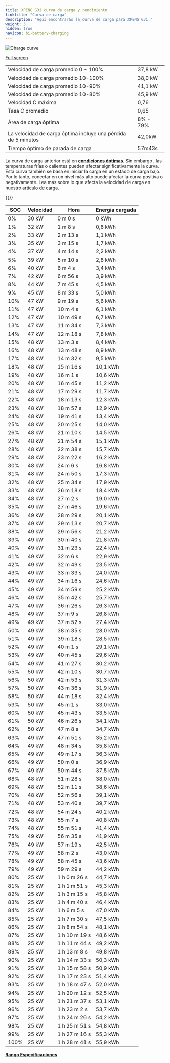 ```yaml
---
title: XPENG G3i curva de carga y rendimiento
linktitle: "Curva de carga"
description: "Aquí encontrarás la curva de carga para XPENG G3i."
weight: 3
hidden: true
navicon: bi-battery-charging
---
```

<!-- markdownlint-disable MD033 -->
<img src="../chargingcurve.svg" alt="Charge curve" class="img-fluid">

[Full screen](../chargingcurve.svg)


<table class="table table-striped border">
<tbody>
<tr>
<td>Velocidad de carga promedio 0 - 100%</td><td>37,8 kW</td>
</tr>
<tr>
<td>Velocidad de carga promedio 10-100%</td><td>38,0 kW</td>
</tr>
<tr>
<td>Velocidad de carga promedio 10-90%</td><td>41,1 kW</td>
</tr>
<tr>
<td>Velocidad de carga promedio 10-80%</td><td>45,9 kW</td>
</tr>
<tr>
<td>Velocidad C máxima</td><td>0,76</td>
</tr>
<tr>
<td>Tasa C promedio</td><td>0,65</td>
</tr>
<tr>
<td>Área de carga óptima</td><td>8% - 79%</td>
</tr>
<tr>
<td>La velocidad de carga óptima incluye una pérdida de 5 minutos</td><td>42,0kW</td>
</tr>
<tr>
<td>Tiempo óptimo de parada de carga</td><td>57m43s</td>
</tr>
</tbody>
</table>


La curva de carga anterior está en **[condiciones óptimas](../../../../../technology/battery/charging/#temperatura)**. Sin embargo , las temperaturas frías o calientes pueden afectar significativamente la curva. Esta curva también se basa en iniciar la carga en un estado de carga bajo. Por lo tanto, conectar en un nivel más alto puede afectar la curva positiva o negativamente. Lea más sobre lo que afecta la velocidad de carga en nuestro [artículo de carga.](../../../../../technology/battery/charging/)


{{<evkxdisplayaddarticle />}}
<table class="table table-striped border">
<thead>
<tr><th>SOC</th><th>Velocidad</th><th>Hora</th><th>Energía cargada</th></tr>
</thead>
<tbody>
<tr>
<td>0%</td><td>30 kW</td><td> 0 m 0 s </td><td>0 kWh </td>
</tr>
<tr>
<td>1%</td><td>32 kW</td><td> 1 m 8 s </td><td>0,6 kWh </td>
</tr>
<tr>
<td>2%</td><td>33 kW</td><td> 2 m 13 s </td><td>1,1 kWh </td>
</tr>
<tr>
<td>3%</td><td>35 kW</td><td> 3 m 15 s </td><td>1,7 kWh </td>
</tr>
<tr>
<td>4%</td><td>37 kW</td><td> 4 m 14 s </td><td>2,2 kWh </td>
</tr>
<tr>
<td>5%</td><td>39 kW</td><td> 5 m 10 s </td><td>2,8 kWh </td>
</tr>
<tr>
<td>6%</td><td>40 kW</td><td> 6 m 4 s </td><td>3,4 kWh </td>
</tr>
<tr>
<td>7%</td><td>42 kW</td><td> 6 m 56 s </td><td>3,9 kWh </td>
</tr>
<tr>
<td>8%</td><td>44 kW</td><td> 7 m 45 s </td><td>4,5 kWh </td>
</tr>
<tr>
<td>9%</td><td>45 kW</td><td> 8 m 33 s </td><td>5,0 kWh </td>
</tr>
<tr>
<td>10%</td><td>47 kW</td><td> 9 m 19 s </td><td>5,6 kWh </td>
</tr>
<tr>
<td>11%</td><td>47 kW</td><td> 10 m 4 s </td><td>6,1 kWh </td>
</tr>
<tr>
<td>12%</td><td>47 kW</td><td> 10 m 49 s </td><td>6,7 kWh </td>
</tr>
<tr>
<td>13%</td><td>47 kW</td><td> 11 m 34 s </td><td>7,3 kWh </td>
</tr>
<tr>
<td>14%</td><td>47 kW</td><td> 12 m 18 s </td><td>7,8 kWh </td>
</tr>
<tr>
<td>15%</td><td>48 kW</td><td> 13 m 3 s </td><td>8,4 kWh </td>
</tr>
<tr>
<td>16%</td><td>48 kW</td><td> 13 m 48 s </td><td>8,9 kWh </td>
</tr>
<tr>
<td>17%</td><td>48 kW</td><td> 14 m 32 s </td><td>9,5 kWh </td>
</tr>
<tr>
<td>18%</td><td>48 kW</td><td> 15 m 16 s </td><td>10,1 kWh </td>
</tr>
<tr>
<td>19%</td><td>48 kW</td><td> 16 m 1 s </td><td>10,6 kWh </td>
</tr>
<tr>
<td>20%</td><td>48 kW</td><td> 16 m 45 s </td><td>11,2 kWh </td>
</tr>
<tr>
<td>21%</td><td>48 kW</td><td> 17 m 29 s </td><td>11,7 kWh </td>
</tr>
<tr>
<td>22%</td><td>48 kW</td><td> 18 m 13 s </td><td>12,3 kWh </td>
</tr>
<tr>
<td>23%</td><td>48 kW</td><td> 18 m 57 s </td><td>12,9 kWh </td>
</tr>
<tr>
<td>24%</td><td>48 kW</td><td> 19 m 41 s </td><td>13,4 kWh </td>
</tr>
<tr>
<td>25%</td><td>48 kW</td><td> 20 m 25 s </td><td>14,0 kWh </td>
</tr>
<tr>
<td>26%</td><td>48 kW</td><td> 21 m 10 s </td><td>14,5 kWh </td>
</tr>
<tr>
<td>27%</td><td>48 kW</td><td> 21 m 54 s </td><td>15,1 kWh </td>
</tr>
<tr>
<td>28%</td><td>48 kW</td><td> 22 m 38 s </td><td>15,7 kWh </td>
</tr>
<tr>
<td>29%</td><td>48 kW</td><td> 23 m 22 s </td><td>16,2 kWh </td>
</tr>
<tr>
<td>30%</td><td>48 kW</td><td> 24 m 6 s </td><td>16,8 kWh </td>
</tr>
<tr>
<td>31%</td><td>48 kW</td><td> 24 m 50 s </td><td>17,3 kWh </td>
</tr>
<tr>
<td>32%</td><td>48 kW</td><td> 25 m 34 s </td><td>17,9 kWh </td>
</tr>
<tr>
<td>33%</td><td>48 kW</td><td> 26 m 18 s </td><td>18,4 kWh </td>
</tr>
<tr>
<td>34%</td><td>48 kW</td><td> 27 m 2 s </td><td>19,0 kWh </td>
</tr>
<tr>
<td>35%</td><td>49 kW</td><td> 27 m 46 s </td><td>19,6 kWh </td>
</tr>
<tr>
<td>36%</td><td>49 kW</td><td> 28 m 29 s </td><td>20,1 kWh </td>
</tr>
<tr>
<td>37%</td><td>49 kW</td><td> 29 m 13 s </td><td>20,7 kWh </td>
</tr>
<tr>
<td>38%</td><td>49 kW</td><td> 29 m 56 s </td><td>21,2 kWh </td>
</tr>
<tr>
<td>39%</td><td>49 kW</td><td> 30 m 40 s </td><td>21,8 kWh </td>
</tr>
<tr>
<td>40%</td><td>49 kW</td><td> 31 m 23 s </td><td>22,4 kWh </td>
</tr>
<tr>
<td>41%</td><td>49 kW</td><td> 32 m 6 s </td><td>22,9 kWh </td>
</tr>
<tr>
<td>42%</td><td>49 kW</td><td> 32 m 49 s </td><td>23,5 kWh </td>
</tr>
<tr>
<td>43%</td><td>49 kW</td><td> 33 m 33 s </td><td>24,0 kWh </td>
</tr>
<tr>
<td>44%</td><td>49 kW</td><td> 34 m 16 s </td><td>24,6 kWh </td>
</tr>
<tr>
<td>45%</td><td>49 kW</td><td> 34 m 59 s </td><td>25,2 kWh </td>
</tr>
<tr>
<td>46%</td><td>49 kW</td><td> 35 m 42 s </td><td>25,7 kWh </td>
</tr>
<tr>
<td>47%</td><td>49 kW</td><td> 36 m 26 s </td><td>26,3 kWh </td>
</tr>
<tr>
<td>48%</td><td>49 kW</td><td> 37 m 9 s </td><td>26,8 kWh </td>
</tr>
<tr>
<td>49%</td><td>49 kW</td><td> 37 m 52 s </td><td>27,4 kWh </td>
</tr>
<tr>
<td>50%</td><td>49 kW</td><td> 38 m 35 s </td><td>28,0 kWh </td>
</tr>
<tr>
<td>51%</td><td>49 kW</td><td> 39 m 18 s </td><td>28,5 kWh </td>
</tr>
<tr>
<td>52%</td><td>49 kW</td><td> 40 m 1 s </td><td>29,1 kWh </td>
</tr>
<tr>
<td>53%</td><td>49 kW</td><td> 40 m 45 s </td><td>29,6 kWh </td>
</tr>
<tr>
<td>54%</td><td>49 kW</td><td> 41 m 27 s </td><td>30,2 kWh </td>
</tr>
<tr>
<td>55%</td><td>50 kW</td><td> 42 m 10 s </td><td>30,7 kWh </td>
</tr>
<tr>
<td>56%</td><td>50 kW</td><td> 42 m 53 s </td><td>31,3 kWh </td>
</tr>
<tr>
<td>57%</td><td>50 kW</td><td> 43 m 36 s </td><td>31,9 kWh </td>
</tr>
<tr>
<td>58%</td><td>50 kW</td><td> 44 m 18 s </td><td>32,4 kWh </td>
</tr>
<tr>
<td>59%</td><td>50 kW</td><td> 45 m 1 s </td><td>33,0 kWh </td>
</tr>
<tr>
<td>60%</td><td>50 kW</td><td> 45 m 43 s </td><td>33,5 kWh </td>
</tr>
<tr>
<td>61%</td><td>50 kW</td><td> 46 m 26 s </td><td>34,1 kWh </td>
</tr>
<tr>
<td>62%</td><td>50 kW</td><td> 47 m 8 s </td><td>34,7 kWh </td>
</tr>
<tr>
<td>63%</td><td>49 kW</td><td> 47 m 51 s </td><td>35,2 kWh </td>
</tr>
<tr>
<td>64%</td><td>49 kW</td><td> 48 m 34 s </td><td>35,8 kWh </td>
</tr>
<tr>
<td>65%</td><td>49 kW</td><td> 49 m 17 s </td><td>36,3 kWh </td>
</tr>
<tr>
<td>66%</td><td>49 kW</td><td> 50 m 0 s </td><td>36,9 kWh </td>
</tr>
<tr>
<td>67%</td><td>49 kW</td><td> 50 m 44 s </td><td>37,5 kWh </td>
</tr>
<tr>
<td>68%</td><td>48 kW</td><td> 51 m 28 s </td><td>38,0 kWh </td>
</tr>
<tr>
<td>69%</td><td>48 kW</td><td> 52 m 11 s </td><td>38,6 kWh </td>
</tr>
<tr>
<td>70%</td><td>48 kW</td><td> 52 m 56 s </td><td>39,1 kWh </td>
</tr>
<tr>
<td>71%</td><td>48 kW</td><td> 53 m 40 s </td><td>39,7 kWh </td>
</tr>
<tr>
<td>72%</td><td>48 kW</td><td> 54 m 24 s </td><td>40,2 kWh </td>
</tr>
<tr>
<td>73%</td><td>48 kW</td><td> 55 m 7 s </td><td>40,8 kWh </td>
</tr>
<tr>
<td>74%</td><td>48 kW</td><td> 55 m 51 s </td><td>41,4 kWh </td>
</tr>
<tr>
<td>75%</td><td>49 kW</td><td> 56 m 35 s </td><td>41,9 kWh </td>
</tr>
<tr>
<td>76%</td><td>49 kW</td><td> 57 m 19 s </td><td>42,5 kWh </td>
</tr>
<tr>
<td>77%</td><td>49 kW</td><td> 58 m 2 s </td><td>43,0 kWh </td>
</tr>
<tr>
<td>78%</td><td>49 kW</td><td> 58 m 45 s </td><td>43,6 kWh </td>
</tr>
<tr>
<td>79%</td><td>49 kW</td><td> 59 m 29 s </td><td>44,2 kWh </td>
</tr>
<tr>
<td>80%</td><td>25 kW</td><td>1 h 0 m 26 s </td><td>44,7 kWh </td>
</tr>
<tr>
<td>81%</td><td>25 kW</td><td>1 h 1 m 51 s </td><td>45,3 kWh </td>
</tr>
<tr>
<td>82%</td><td>25 kW</td><td>1 h 3 m 15 s </td><td>45,8 kWh </td>
</tr>
<tr>
<td>83%</td><td>25 kW</td><td>1 h 4 m 40 s </td><td>46,4 kWh </td>
</tr>
<tr>
<td>84%</td><td>25 kW</td><td>1 h 6 m 5 s </td><td>47,0 kWh </td>
</tr>
<tr>
<td>85%</td><td>25 kW</td><td>1 h 7 m 30 s </td><td>47,5 kWh </td>
</tr>
<tr>
<td>86%</td><td>25 kW</td><td>1 h 8 m 54 s </td><td>48,1 kWh </td>
</tr>
<tr>
<td>87%</td><td>25 kW</td><td>1 h 10 m 19 s </td><td>48,6 kWh </td>
</tr>
<tr>
<td>88%</td><td>25 kW</td><td>1 h 11 m 44 s </td><td>49,2 kWh </td>
</tr>
<tr>
<td>89%</td><td>25 kW</td><td>1 h 13 m 8 s </td><td>49,8 kWh </td>
</tr>
<tr>
<td>90%</td><td>25 kW</td><td>1 h 14 m 33 s </td><td>50,3 kWh </td>
</tr>
<tr>
<td>91%</td><td>25 kW</td><td>1 h 15 m 58 s </td><td>50,9 kWh </td>
</tr>
<tr>
<td>92%</td><td>25 kW</td><td>1 h 17 m 23 s </td><td>51,4 kWh </td>
</tr>
<tr>
<td>93%</td><td>25 kW</td><td>1 h 18 m 47 s </td><td>52,0 kWh </td>
</tr>
<tr>
<td>94%</td><td>25 kW</td><td>1 h 20 m 12 s </td><td>52,5 kWh </td>
</tr>
<tr>
<td>95%</td><td>25 kW</td><td>1 h 21 m 37 s </td><td>53,1 kWh </td>
</tr>
<tr>
<td>96%</td><td>25 kW</td><td>1 h 23 m 2 s </td><td>53,7 kWh </td>
</tr>
<tr>
<td>97%</td><td>25 kW</td><td>1 h 24 m 26 s </td><td>54,2 kWh </td>
</tr>
<tr>
<td>98%</td><td>25 kW</td><td>1 h 25 m 51 s </td><td>54,8 kWh </td>
</tr>
<tr>
<td>99%</td><td>25 kW</td><td>1 h 27 m 16 s </td><td>55,3 kWh </td>
</tr>
<tr>
<td>100%</td><td>25 kW</td><td>1 h 28 m 41 s </td><td>55,9 kWh </td>
</tr>
</tbody>
</table>

<div class="mt-3 mb-3">
<a href="../rangeandconsumption/" class="text-decoration-none text-black">
<strong><i class="bi-arrow-left"></i> Rango </strong>
</a>
<a href="../specifications/" class="text-decoration-none text-black float-end">
<strong>Especificaciones <i class="bi-arrow-right"></i></strong>
</a>
</div>
